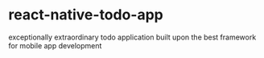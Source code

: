 # react-native-todo-app
exceptionally extraordinary todo application built upon the best framework for mobile app development 
